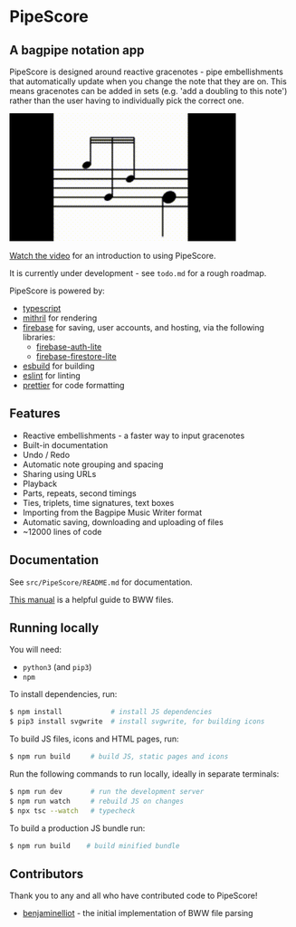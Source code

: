 # PipeScore

## A bagpipe notation app

PipeScore is designed around reactive gracenotes - pipe embellishments that automatically update when you change the note that they are on. This means gracenotes can be added in sets (e.g. 'add a doubling to this note') rather than the user having to individually pick the correct one.

![GIF of reactive gracenote](dragging-gracenote.gif)

[Watch the video](https://pipescore.web.app/help) for an introduction to using PipeScore.

It is currently under development - see `todo.md` for a rough roadmap.

PipeScore is powered by:

- [typescript](https://www.typescriptlang.org/)
- [mithril](https://mithril.js.org/) for rendering
- [firebase](https://firebase.google.com) for saving, user accounts, and hosting, via the following libraries:
  - [firebase-auth-lite](https://github.com/samuelgozi/firebase-auth-lite)
  - [firebase-firestore-lite](https://github.com/samuelgozi/firebase-firestore-lite)
- [esbuild](https://github.com/evanw/esbuild) for building
- [eslint](https://eslint.org/) for linting
- [prettier](https://prettier.io) for code formatting

## Features

- Reactive embellishments - a faster way to input gracenotes
- Built-in documentation
- Undo / Redo
- Automatic note grouping and spacing
- Sharing using URLs
- Playback
- Parts, repeats, second timings
- Ties, triplets, time signatures, text boxes
- Importing from the Bagpipe Music Writer format
- Automatic saving, downloading and uploading of files
- ~12000 lines of code

## Documentation

See `src/PipeScore/README.md` for documentation.

[This manual](http://bagpipe.ddg-hansa.com/Bagpipe_Reader.pdf) is a helpful guide to BWW files.

## Running locally

You will need:

- `python3` (and `pip3`)
- `npm`

To install dependencies, run:

```bash
$ npm install            # install JS dependencies
$ pip3 install svgwrite  # install svgwrite, for building icons
```

To build JS files, icons and HTML pages, run:

```bash
$ npm run build     # build JS, static pages and icons
```

Run the following commands to run locally, ideally in separate terminals:

```bash
$ npm run dev       # run the development server
$ npm run watch     # rebuild JS on changes
$ npx tsc --watch   # typecheck
```

To build a production JS bundle run:

```bash
$ npm run build    # build minified bundle
```

## Contributors

Thank you to any and all who have contributed code to PipeScore!

- [benjaminelliot](https://github.com/benjaminelliot) - the initial implementation of BWW file parsing
